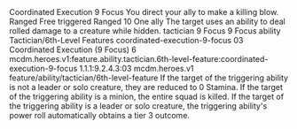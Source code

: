 <ability>
  <name>Coordinated Execution</name>
  <cost>9 Focus</cost>
  <flavor>You direct your ally to make a killing blow.</flavor>
  <keywords>
    <keyword>Ranged</keyword>
  </keywords>
  <type>Free triggered</type>
  <distance>Ranged 10</distance>
  <target>One ally</target>
  <trigger>The target uses an ability to deal rolled damage to a creature while hidden.</trigger>
  <metadata>
    <class>tactician</class>
    <cost>9 Focus</cost>
    <cost_amount>9</cost_amount>
    <cost_resource>Focus</cost_resource>
    <feature_type>ability</feature_type>
    <file_dpath>Tactician/6th-Level Features</file_dpath>
    <item_id>coordinated-execution-9-focus</item_id>
    <item_index>03</item_index>
    <item_name>Coordinated Execution (9 Focus)</item_name>
    <level>6</level>
    <scc>mcdm.heroes.v1:feature.ability.tactician.6th-level-feature:coordinated-execution-9-focus</scc>
    <scdc>1.1.1:9.2.4.3:03</scdc>
    <source>mcdm.heroes.v1</source>
    <type>feature/ability/tactician/6th-level-feature</type>
  </metadata>
  <effects>
    <effect type="mundane">If the target of the triggering ability is not a leader or solo creature, they are reduced to 0 Stamina. If the target of the triggering ability is a minion, the entire squad is killed. If the target of the triggering ability is a leader or solo creature, the triggering ability&apos;s power roll automatically obtains a tier 3 outcome.</effect>
  </effects>
</ability>
